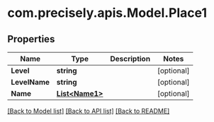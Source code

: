 
# com.precisely.apis.Model.Place1

## Properties

Name | Type | Description | Notes
------------ | ------------- | ------------- | -------------
**Level** | **string** |  | [optional] 
**LevelName** | **string** |  | [optional] 
**Name** | [**List&lt;Name1&gt;**](Name1.md) |  | [optional] 

[[Back to Model list]](../README.md#documentation-for-models)
[[Back to API list]](../README.md#documentation-for-api-endpoints)
[[Back to README]](../README.md)

